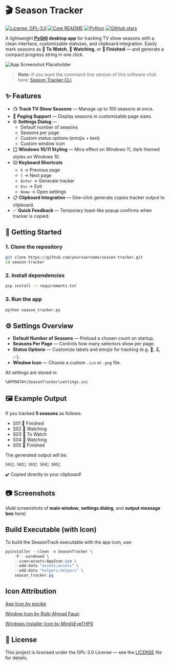 # 🎬 Season Tracker

[![License: GPL-3.0](https://img.shields.io/badge/License-GPL-orange.svg)](LICENSE)
[![Core README](https://img.shields.io/badge/Core-README-blue)](https://github.com/Aaqil101/SeasonTrack/blob/master/README.md)
[![Python](https://img.shields.io/badge/Python-3.13%2B-yellow)](https://www.python.org/)
[![GitHub stars](https://img.shields.io/github/stars/Aaqil101/WiFi-Center.svg)](https://github.com/Aaqil101/SeasonTrack/stargazers)

A lightweight **[PyQt6](https://doc.qt.io/qtforpython-6/) desktop app** for tracking TV show seasons with a clean interface, customizable statuses, and clipboard integration.
Easily mark seasons as **📕 To Watch**, **📖 Watching**, or **📗 Finished** — and generate a compact progress string in one click.

![App Screenshot Placeholder](assets/screenshot.png) <!-- Replace with real screenshot -->

> **Note:** If you want the command-line version of this software click here: [Season Tracker CLI](https://github.com/Aaqil101/SeasonTrack/tree/master/cli)

## ✨ Features

-   📺 **Track TV Show Seasons** — Manage up to 100 seasons at once.
-   🔄 **Paging Support** — Display seasons in customizable page sizes.
-   ⚙️ **Settings Dialog** —
    -   Default number of seasons
    -   Seasons per page
    -   Custom status options (emojis + text)
    -   Custom window icon
-   🪟 **Windows 10/11 Styling** — Mica effect on Windows 11, dark themed styles on Windows 10.
-   ⌨️ **Keyboard Shortcuts**
    -   `h` → Previous page
    -   `l` → Next page
    -   `Enter` → Generate tracker
    -   `Esc` → Exit
    -   `Home` → Open settings
-   📋 **Clipboard Integration** — One-click generate copies tracker output to clipboard.
-   ✅ **Quick Feedback** — Temporary toast-like popup confirms when tracker is copied.

## 🚀 Getting Started

### 1. Clone the repository

```bash
git clone https://github.com/yourusername/season-tracker.git
cd season-tracker
```

### 2. Install dependencies

```bash
pip install -r requirements.txt
```

### 3. Run the app

```bash
python season_tracker.py
```

## ⚙️ Settings Overview

-   **Default Number of Seasons** — Preload a chosen count on startup.
-   **Seasons Per Page** — Controls how many selectors show per page.
-   **Status Options** — Customize labels and emojis for tracking (e.g. 🎯, ⏳, ✅).
-   **Window Icon** — Choose a custom `.ico` or `.png` file.

All settings are stored in:

```
%APPDATA%\SeasonTracker\settings.ini
```

## 🖼️ Example Output

If you tracked **5 seasons** as follows:

-   S01 📗 Finished
-   S02 📖 Watching
-   S03 📕 To Watch
-   S04 📖 Watching
-   S05 📗 Finished

The generated output will be:

```
S01📗 S02📖 S03📕 S04📖 S05📗
```

✔️ Copied directly to your clipboard!

## 📷 Screenshots

(Add screenshots of **main window**, **settings dialog**, and **output message box** here)

## Build Executable (with Icon)

To build the SeasonTrack executable with the app icon, use:

```ps1
pyinstaller --clean -n SeasonTracker \
    -F --windowed \
    --icon=assets/AppIcon.ico \
    --add-data "assets;assets" \
    --add-data "helpers;helpers" \
    season_tracker.py
```

## Icon Attribution

<a href="https://www.freepik.com/icon/video_15485046#fromView=search&page=1&position=5&uuid=6535ecfa-42af-498c-8283-cf1116c637f7">App Icon by pocike</a>

<a href="https://www.freepik.com/icon/check_5253725#fromView=image_search_similar&page=1&position=3&uuid=5f4c3af7-c745-4ec1-abfd-842ccf406f01">Window Icon by Rizki Ahmad Fauzi</a>

[Windows Installer Icon by MindsEyeTHPS](https://logos.fandom.com/wiki/Windows_Installer?file=Windows_Installer_icon_%28Windows_11%29.png)

## 📜 License

This project is licensed under the GPL-3.0 License — see the [LICENSE](https://github.com/Aaqil101/SeasonTrack/blob/master/LICENSE) file for details.
